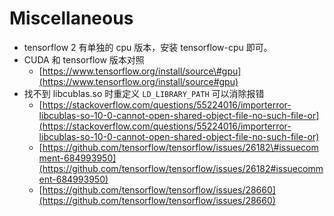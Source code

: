 # Miscellaneous

* tensorflow 2 有单独的 cpu 版本，安装 tensorflow-cpu 即可。
* CUDA 和 tensorflow 版本对照
  * [https://www.tensorflow.org/install/source\#gpu](https://www.tensorflow.org/install/source#gpu)
* 找不到 libcublas.so 时重定义 `LD_LIBRARY_PATH` 可以消除报错
  * [https://stackoverflow.com/questions/55224016/importerror-libcublas-so-10-0-cannot-open-shared-object-file-no-such-file-or](https://stackoverflow.com/questions/55224016/importerror-libcublas-so-10-0-cannot-open-shared-object-file-no-such-file-or)
  * [https://github.com/tensorflow/tensorflow/issues/26182\#issuecomment-684993950](https://github.com/tensorflow/tensorflow/issues/26182#issuecomment-684993950)
  * [https://github.com/tensorflow/tensorflow/issues/28660](https://github.com/tensorflow/tensorflow/issues/28660)

